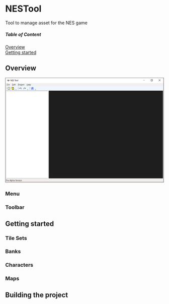 # NESTool
Tool to manage asset for the NES game

##### Table of Content
 [Overview](#Overview)  
<a name="Overview"/>
 [Getting started](#Gettingstarted)  
<a name="Gettingstarted"/>

## Overview

![](/Images/nestool.png)

### Menu

### Toolbar

## Getting started

### Tile Sets

### Banks

### Characters

### Maps

## Building the project

